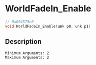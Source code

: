 # WorldFadeIn_Enable
```c
// 0x004575e0
void WorldFadeIn_Enable(unk p0, unk p1)
```
## Description
```
Minimum Arguments: 2
Maximum Arguments: 2
```
